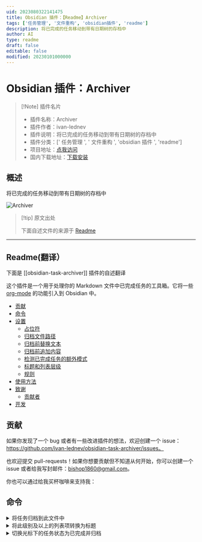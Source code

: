 ```yaml
---
uid: 2023080322141475
title: Obsidian 插件：【Readme】Archiver
tags: ['任务管理', '文件重构', 'obsidian插件', 'readme']
description: 将已完成的任务移动到带有日期树的存档中
author: AI
type: readme
draft: false
editable: false
modified: 20230101000000
---
```


# Obsidian 插件：Archiver

> [!Note] 插件名片
> - 插件名称：Archiver
> - 插件作者：ivan-lednev
> - 插件说明：将已完成的任务移动到带有日期树的存档中
> - 插件分类：[' 任务管理 ', ' 文件重构 ', 'obsidian 插件 ', 'readme']
> - 项目地址：[点我访问](https://github.com/ivan-lednev/obsidian-task-archiver)
> - 国内下载地址：[下载安装](https://pkmer.cn/products/plugin/pluginMarket/?obsidian-task-archiver)

## 概述

将已完成的任务移动到带有日期树的存档中

![Archiver](https://cdn.pkmer.cn/covers/obsidian-task-archiver.png!pkmer)

> [!tip] 原文出处
>
>下面自述文件的来源于 [Readme](https://ghproxy.net/https://raw.githubusercontent.com/ivan-lednev/obsidian-task-archiver/master/README.md)
>

---

## Readme(翻译）

下面是 [[obsidian-task-archiver]] 插件的自述翻译

这个插件是一个用于处理你的 Markdown 文件中已完成任务的工具箱。它将一些 [org-mode](https://orgmode.org/) 的功能引入到 Obsidian 中。

- [贡献](#contribution)
- [命令](#commands-)
- [设置](#settings)
    - [占位符](#placeholders)
    - [归档文件路径](#archive-file-path)
    - [归档前替换文本](#replacing-text-before-archiving)
    - [归档前追加内容](#append-stuff-before-archiving)
    - [检测已完成任务的额外模式](#additional-patterns-to-detect-completed-tasks)
    - [标题和列表层级](#heading--list-hierarchies)
    - [规则](#rules)
- [使用方法](#usage)
- [致谢](#acknowledgements)
    - [贡献者](#contributors)
- [开发](#development)

## 贡献

如果你发现了一个 bug 或者有一些改进插件的想法，欢迎创建一个 issue：<https://github.com/ivan-lednev/obsidian-task-archiver/issues。>

也欢迎提交 pull-requests！如果你想要贡献但不知道从何开始，你可以创建一个 issue 或者给我写封邮件：bishop1860@gmail.com。

你也可以通过给我买杯咖啡来支持我：

## 命令

<details>
<summary>将任务归档到此文件中</summary>

这是它的样子：

```md
-   [ ] 这个我还没做
-   [x] 给狗浇水
    -   一些任务细节
-   [x] 给植物浇水
```

变成了：

```md
-   [ ] 这个我还没做
```

# 存档

- [x] 给狗浇水
    - 一些任务细节
- [x] 给植物喂食

```

或者，启用日期树：

```md
-   [ ] 这个我还没做完
```

# 存档

- [[2021-09-W-38]]
    - [[2021-09-16]]
        - [x] 给狗浇水
            - 一些任务细节
        - [x] 给植物浇水

```


</details>
<details>
<summary>在此文件中存档包括嵌套任务在内的任务</summary>

与简单存档相同，只是现在已完成的嵌套任务也会被存档，包括它们的子项。

这样：

```markdown
-   [ ] 未完成的任务
    -   [x] 已完成的子任务
        -   任务细节
    -   [ ] 未完成的子任务
```

变成：

```markdown
-   [ ] 未完成的任务
    -   [ ] 未完成的子任务
```

# 存档

- [x] 完成子任务
    - 任务详情

```

</details>

<details>
<summary>删除此文件中的任务</summary>

这与“存档此文件中的任务”相同，只是任务被丢弃。

</details>

<details>
<summary>存档光标下的标题</summary>

获取光标下的整个部分，包括所有子部分，并将其移动到存档中。

这样：

```markdown
一些顶级文本
```

# H1 标题

一些文本

## H2 标题

更多文本

```

转化为：

```markdown
一些顶级文本
```

# 存档

## H1 标题

一些文本

### H2 标题

更多文本

```

</details>

<details>
<summary>在光标下的列表中对任务进行排序</summary>

抓取光标下的整个列表，并**递归地**根据完成情况重新排序所有项目：

1. 首先是普通列表项
2. 然后是未完成的任务
3. 最后是已完成的任务

这个列表：

```markdown
-   [x] 任务
-   项目
-   [ ] 未完成
    -   [x] 任务
    -   项目 更多注释
    -   [ ] 未完成
-   项目 2
-   [ ] 未完成 2
    -   [x] 任务
    -   项目
    -   [x] 任务 2
```

变成了：

```markdown
-   项目
-   项目 2
-   [ ] 未完成
    -   项目 更多注释
    -   [ ] 未完成
    -   [x] 任务
-   [ ] 未完成 2
    -   项目
    -   [x] 任务
    -   [x] 任务 2
-   [x] 任务
```

</details>

<details>
<summary>将此级别及以上的列表项转换为标题</summary>

抓取光标下的列表，并将光标所在项目及其上方级别的每个列表项转换为标题。

这个：

```markdown
-   li 1
    -   li 2 | <- cursor
        -   li 3
```

变成了：

```markdown

# li 1

## li 2

-   li 3
```

</details>

<details>
<summary>切换光标下的任务状态为已完成并归档</summary>

当光标位于一个任务上时，该命令会将任务标记为已完成并立即归档。

## 设置

有很多设置可以帮助您构建适合的工作流程。

### 占位符

您可以在设置中使用多个占位符来构建酷炫的工作流程。当您运行存档工具时，这些占位符将被解析为不同的值：

- `{{date}}`
  - 指向今天的日期
- `{{obsidianTasksCompletedDate}}`
  - 指向任务的完成日期（✅ 2023-03-29）。这样，您可以将使用 `obsidian-tasks` 插件创建的任务归档到它们应该在的位置
- `{{sourceFileName}}`
  - 解析为您所在文件的基本名称
- `{{sourceFilePath}}`
  - 解析为从存储库根目录到您所在文件的路径
- `{{heading}}`
  - 指向任务上方的标题
- `{{headingChain}}`
  - 从任务上方的标题创建一个链。例如 `项目1 > 团队2`

### 存档文件路径

您可以将任务发送到同一个文件中，也可以发送到一个单独的文件中，比如每日笔记，或者基于您所在文件的名称的某个路径。

在归档之前替换任务内容的正则表达式；如果您想要从归档的任务中删除标签，这将非常有用。

### 在归档之前添加内容

如果您想要查看自己一天的成就，这可能会很有用：

![](metadata-demo.png)

### 用于检测已完成任务的附加模式

这样，您可以仅归档与某个模式匹配的任务，而将其他任务保持不变。比如说，您只想归档使用 `obsidian-tasks` 插件的全局过滤器（比如标签 `#task`）的任务。

### 标题和列表层次结构

您可以使用标题和列表项的占位符创建任意层次结构。新的归档任务将合并到现有的树中。

您可以使用此功能在归档中创建一个日期树：

![](tree-demo.png)

或者您可以创建一个包含指向来源的链接的单个归档文件：

![](tree-demo-big-archive.png)

### 规则

规则允许您自定义如何处理符合特定条件的任务：

![](rule-demo.png)

潜在地，规则可以为符合特定条件的任何一组任务指定任何自定义工作流程。如果您希望在此处看到一些其他功能，请随时创建一个功能请求！

## 用法

打开命令面板并运行其中一个存档器 [命令](#commands)。

## 致谢

该插件是对 Emacs 的 [org-mode](https://orgmode.org/) 的一些功能的实现。

此外，我还依赖于以下优秀插件的代码：

- [obsidian-kanban](https://github.com/mgmeyers/obsidian-kanban)
- [obsidian-outliner](https://github.com/vslinko/obsidian-outliner)。该插件在架构和代码质量方面非常出色
- [obsidian-commander](https://github.com/phibr0/obsidian-commander)。帮助我弄清楚如何使用响应式框架构建设置页面

### 贡献者

- Richard Cook (wealthychef@gmail.com)
- [Solid.js](https://www.solidjs.com/) 用于设置页面。



